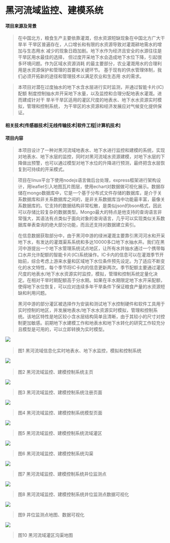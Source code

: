 # 黑河流域监控、建模系统
#### 项目来源及背景

>在中国北方，粮食生产主要依靠灌溉，但水资源短缺现象在中国北方广大干旱半
干旱区普遍存在，人口增长和有限的水资源导致对灌溉耕地需水的增加与生态用水
减少的现象日趋加剧。地下水作为经济且安全的水源往往是干旱区用水最佳的选择，
但过度开采地下水会造成地下水位下降，引起很多环境问题。作为区域水资源消耗
的最主要部分，农业灌溉用水的合理利用是水资源保护和管理的首要和关键环节。
基于现有的供水管理体制，我们必须开拓新的途径和管理技术以满足农业和生态用
水的需求。

>本项目对潜在过度抽水的地下水含水层进行实时监测，并通过智能卡片(IC)配额
制度控制抽水井开采地下水量，以及监控和合理分配地表水灌溉。进而建成针对干
旱半干旱区适用的灌区尺度的地表水、地下水水资源实时模拟，管理和控制系统，
为干旱区的水资源和经济发展应对气候变化提供保证。

#### 相关技术[传感器技术|无线传输技术|软件工程|计算机技术]

#### 项目内容
>本项目设计了一种对黑河流域地表水、地下水进行监控和建模的系统，实现对地表水、地下水层的监控，同时对黑河流域水资源建模，对地下水层的下降做出预警，也可以通过模型对地下水位的升降进行预测，最终把含水层恢复到可持续的开采模式。

>项目在linux平台下使用nodejs语言做后台处理，express框架进行架构设计，用leaflet引入地图瓦片图层，使用echart对数据做可视化展示。数据存储在mongo数据库中，它是一个基于分布式文件存储的数据库，是介于关系数据库和非关系数据库之间的，是非关系数据库当中功能最丰富，最像关系数据库的。它支持的数据结构非常松散，是类似json的bson格式，因此可以存储比较复杂的数据类型。Mongo最大的特点是他支持的查询语言非常强大，其语法有点类似于面向对象的查询语言，几乎可以实现类似关系数据库单表查询的绝大部分功能，而且还支持对数据建立索引。

>在信息数据获取部分中，由于黑河中游的绿洲灌溉主要靠引黑河河水和开采地下水，有发达的灌溉渠系系统和多达10000多口地下水抽水井。我们在黑河中游提出一个地下水管理系统试点地区，让所有水井抽水通过一个携带每口水井允许配额的智能卡片(IC)系统操作。IC卡内的信息可以在灌溉季节开始前，综合考虑上游来水量和区域地下水位条件预先设定。为了适应不断变化的水文特性，每个季节将IC卡内的信息更新两次。季节配额主要通过灌区尺度的地表水/地下水水资源实时监控，模拟，管理和控制系统定量化决定。在相对干旱时期配额高于分水期。如果在丰水期限定地下水开采配额，使得地下水位恢复，可以应对连续多年干旱条件下保证粮食产量的水资源短缺和利用问题。

>黑河中游的部分灌区被选择作为安装和测试地下水控制硬件和软件工具用于实时控制的地区，并发展地表水/地下水水资源实时模拟，管理和控制系统。该地区特性是地区较小含水层结构简单且清晰，由于其较小的尺寸对控制更加敏感。前期地下水建模工作和地表水和地下水转化的研究工作较充分且模型是可用的，可以立即转换为实时模型。

![](https://github.com/tianys6666/Heihe_system/blob/master/image/qq.png)  
>图1  黑河流域信息化实时地表水、地下水监控，模拟和控制系统

![](https://github.com/tianys6666/Heihe_system/blob/master/image/h2.png)  
>图2  黑河流域监控、建模控制系统主页

![](https://github.com/tianys6666/Heihe_system/blob/master/image/h3.png)
>图3  黑河流域监控、建模控制系统注册页面

![](https://github.com/tianys6666/Heihe_system/blob/master/image/h4.png)
>图4  黑河流域监控、建模控制系统模型页面

![](https://github.com/tianys6666/Heihe_system/blob/master/image/h5.png)
>图5  黑河流域监控、建模控制系统流域灌区

![](https://github.com/tianys6666/Heihe_system/blob/master/image/h6.png)
>图6  黑河流域监控、建模控制系统沟渠

![](https://github.com/tianys6666/Heihe_system/blob/master/image/h7.png)
>图7  黑河流域监控、建模控制系统井位监测点

![](https://github.com/tianys6666/Heihe_system/blob/master/image/h8.png)
>图8  黑河流域监控、建模控制系统井位监测点数据可视化

![](https://github.com/tianys6666/Heihe_system/blob/master/image/h9.png)
>图9  井位监测点地图、数据可视化

![](https://github.com/tianys6666/Heihe_system/blob/master/image/h10.png)
>图10  黑河流域灌区沟渠地图
